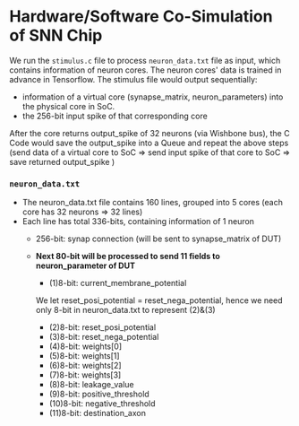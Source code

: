 # Hardware/Software Co-Simulation of SNN Chip

We run the `stimulus.c` file to process `neuron_data.txt` file as input, which contains information of neuron cores. The neuron cores' data is trained in advance in Tensorflow. The stimulus file would output sequentially:

- information of a virtual core (synapse_matrix, neuron_parameters) into the physical core in SoC.
- the 256-bit input spike of that corresponding core
    
After the core returns output_spike of 32 neurons (via Wishbone bus), the C Code would save the output_spike into a Queue and repeat the above steps (send data of a virtual core to SoC => send input spike of that core to SoC => save returned output_spike )

### `neuron_data.txt`
- The neuron_data.txt file contains 160 lines, grouped into 5 cores (each core has 32 neurons => 32 lines)
- Each line has total 336-bits, containing information of 1 neuron
    + 256-bit: synap connection (will be sent to synapse_matrix of DUT)
    + **Next 80-bit will be processed to send 11 fields to neuron_parameter of DUT**
        + (1)8-bit: current_membrane_potential
        
        We let reset_posi_potential =  reset_nega_potential, hence we need only 8-bit in neuron_data.txt to represent (2)&(3)

        + (2)8-bit: reset_posi_potential 
        + (3)8-bit: reset_nega_potential
        + (4)8-bit: weights[0]
        + (5)8-bit: weights[1]
        + (6)8-bit: weights[2]
        + (7)8-bit: weights[3]
        + (8)8-bit: leakage_value
        + (9)8-bit: positive_threshold
        + (10)8-bit: negative_threshold
        + (11)8-bit: destination_axon
    
    


